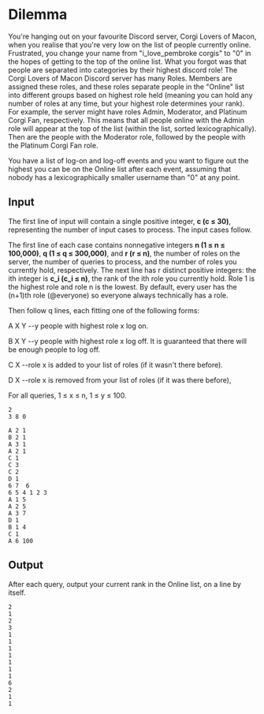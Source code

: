 # Dilemma

You're hanging out on your favourite Discord server, Corgi Lovers of Macon, when you realise that you're very low on the list of people currently online. Frustrated, you change your name from "i_love_pembroke corgis" to "0" in the hopes of getting to the top of the online list. What you forgot was that people are separated into categories by their highest discord role!
The Corgi Lovers of Macon Discord server has many Roles. Members are assigned these roles, and these roles separate people in the "Online" list into different groups based on highest role held (meaning you can hold any number of roles at any time, but your highest role determines your rank). For example, the server might have roles Admin, Moderator, and Platinum Corgi Fan, respectively. This means that all people online with the Admin role will appear at the top of the list (within the list, sorted lexicographically). Then are the people with the Moderator role, followed by the people with the Platinum Corgi Fan role.

You have a list of log-on and log-off events and you want to figure out the highest you can be on the Online list after each event, assuming that nobody has a lexicographically smaller username than "0" at any point.

## Input
The first line of input will contain a single positive integer, __c (c ≤ 30)__, representing the number of input cases to process. The input cases follow.

The first line of each case contains nonnegative integers __n (1 ≤ n ≤ 100,000)__, __q (1 ≤ q ≤ 300,000)__, and __r (r ≤ n)__, the number of roles on the server, the number of queries to process, and the number of roles you currently hold, respectively. The next line has r distinct positive integers: the ith integer is __c_i (c_i ≤ n)__, the rank of the ith role you currently hold. Role 1 is the highest role and role n is the lowest. By default, every user has the (n+1)th role (@everyone) so everyone always technically has a role.

Then follow q lines, each fitting one of the following forms:

A X Y --y people with highest role x log on.

B X Y --y people with highest role x log off. It is guaranteed that there will be enough people to log off.

C X --role x is added to your list of roles (if it wasn't there before).

D X --role x is removed from your list of roles (if it was there before),

For all queries, 1 ≤ x ≤ n, 1 ≤ y ≤ 100.

```
2
3 8 0

A 2 1
B 2 1
A 3 1
A 2 1
C 1
C 3
C 2
D 1
6 7  6
6 5 4 1 2 3
A 1 5
A 2 5
A 3 7
D 1
B 1 4
C 1
A 6 100
```

## Output
After each query, output your current rank in the Online list, on a line by itself.

```
2
1
2
3
1
1
1
1
1
1
1
6
2
1
1
```